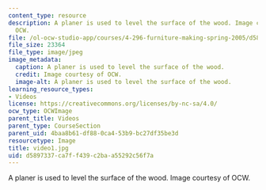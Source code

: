 ```yaml
---
content_type: resource
description: A planer is used to level the surface of the wood. Image courtesy of
  OCW.
file: /ol-ocw-studio-app/courses/4-296-furniture-making-spring-2005/d5897337ca7ff439c2baa55292c56f7a_video1.jpg
file_size: 23364
file_type: image/jpeg
image_metadata:
  caption: A planer is used to level the surface of the wood.
  credit: Image courtesy of OCW.
  image-alt: A planer is used to level the surface of the wood.
learning_resource_types:
- Videos
license: https://creativecommons.org/licenses/by-nc-sa/4.0/
ocw_type: OCWImage
parent_title: Videos
parent_type: CourseSection
parent_uid: 4baa8b61-df88-0ca4-53b9-bc27df35be3d
resourcetype: Image
title: video1.jpg
uid: d5897337-ca7f-f439-c2ba-a55292c56f7a
---
```

A planer is used to level the surface of the wood. Image courtesy of OCW.